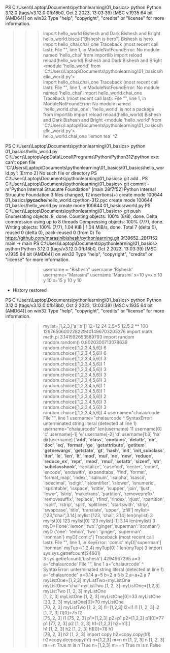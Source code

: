 PS C:\Users\Laptop\Documents\pythonlearning\01_basics> python
Python 3.12.0 (tags/v3.12.0:0fb18b0, Oct  2 2023, 13:03:39) [MSC v.1935 64 bit (AMD64)] on win32
Type "help", "copyright", "credits" or "license" for more information.
>>> import hello_world
Bishesh and Dark
Bishesh and Bright
>>> hello_world.biscal("Bishesh is hero")
Bishesh is hero
>>> import hello_chai.chai_one
Traceback (most recent call last):
  File "<stdin>", line 1, in <module>
ModuleNotFoundError: No module named 'hello_chai'
>>> from importlib import reload
>>> reload(hello_world)
Bishesh and Dark
Bishesh and Bright
<module 'hello_world' from 'C:\\Users\\Laptop\\Documents\\pythonlearning\\01_basics\\hello_world.py'>       
>>> import hello_chai.chai_one
Traceback (most recent call last):
  File "<stdin>", line 1, in <module>
ModuleNotFoundError: No module named 'hello_chai'
>>> import hello_world.chai_one
Traceback (most recent call last):
  File "<stdin>", line 1, in <module>
ModuleNotFoundError: No module named 'hello_world.chai_one'; 'hello_world' is not a package
>>> from importlib import reload
>>> reload(hello_world)
Bishesh and Dark
Bishesh and Bright
<module 'hello_world' from 'C:\\Users\\Laptop\\Documents\\pythonlearning\\01_basics\\hello_world.py'>       
>>> hello_world.chai_one
'lemon tea'
>>> ^Z

PS C:\Users\Laptop\Documents\pythonlearning\01_basics> python 01_basics/hello_world.py
C:\Users\Laptop\AppData\Local\Programs\Python\Python312\python.exe: can't open file 'C:\\Users\\Laptop\\Documents\\pythonlearning\\01_basics\\01_basics\\hello_world.py': [Errno 2] No such file or directory
PS C:\Users\Laptop\Documents\pythonlearning\01_basics> git add .
PS C:\Users\Laptop\Documents\pythonlearning\01_basics> git commit -m"Python Internal Strucutre Foundation"
[main 28f7f52] Python Internal Strucutre Foundation
 3 files changed, 12 insertions(+)
 create mode 100644 01_basics/__pycache__/hello_world.cpython-312.pyc
 create mode 100644 01_basics/hello_world.py
 create mode 100644 01_basics/world.py
PS C:\Users\Laptop\Documents\pythonlearning\01_basics> git push
Enumerating objects: 8, done.
Counting objects: 100% (8/8), done.
Delta compression using up to 8 threads
Compressing objects: 100% (7/7), done.
Writing objects: 100% (7/7), 1.04 KiB | 1.04 MiB/s, done.
Total 7 (delta 0), reused 0 (delta 0), pack-reused 0 (from 0)
To https://github.com/marasinibishesh/pythonlearning.git
   3f39652..28f7f52  main -> main
PS C:\Users\Laptop\Documents\pythonlearning\01_basics> python
Python 3.12.0 (tags/v3.12.0:0fb18b0, Oct  2 2023, 13:03:39) [MSC v.1935 64 bit (AMD64)] on win32
Type "help", "copyright", "credits" or "license" for more information.
>>> username = "Bishesh"
>>> username
'Bishesh'
>>> username="Marasini"
>>> username
'Marasini'
>>> x=10
>>> y=x
>>> x
10
>>> y
10
>>> x=15
>>> y
10
>>> y
10
>>>
 *  History restored 

PS C:\Users\Laptop\Documents\pythonlearning\01_basics> python
Python 3.12.0 (tags/v3.12.0:0fb18b0, Oct  2 2023, 13:03:39) [MSC v.1935 64 bit (AMD64)] on win32
Type "help", "copyright", "credits" or "license" for more information.
>>> mylist=[1,2,3,['a','b']]
>>> 12+12
24
>>> 2.5*5
12.5
>>> 2 ** 100
1267650600228229401496703205376
>>> import math
>>> math.pi
3.141592653589793
>>> import random
>>> random.random()
0.8020300713078639
>>> random.choice([1,2,3,4,5,6])
6
>>> random.choice([1,2,3,4,5,6])
6
>>> random.choice([1,2,3,4,5,6])
3
>>> random.choice([1,2,3,4,5,6])
1
>>> random.choice([1,2,3,4,5,6])
3
>>> random.choice([1,2,3,4,5,6])
3
>>> random.choice([1,2,3,4,5,6])
3
>>> random.choice([1,2,3,4,5,6])
1
>>> random.choice([1,2,3,4,5,6])
1
>>> random.choice([1,2,3,4,5,6])
2
>>> random.choice([1,2,3,4,5,6])
3
>>> random.choice([1,2,3,4,5,6])
3
>>> random.choice([1,2,3,4,5,6])
4
>>> username="chaiaurcode 
  File "<stdin>", line 1
    username="chaiaurcode
             ^
SyntaxError: unterminated string literal (detected at line 1)
>>> username="chaiaurcode"
>>> len(username)
11
>>> username[0]
'c'
>>> username[-1]
'e'
>>> username[-2]
'd'
>>> username[1:3]
'ha'
>>> dir(username)
['__add__', '__class__', '__contains__', '__delattr__', '__dir__', '__doc__', '__eq__', '__format__', '__ge__', '__getattribute__', '__getitem__', '__getnewargs__', '__getstate__', '__gt__', '__hash__', '__init__', '__init_subclass__', '__iter__', '__le__', '__len__', '__lt__', '__mod__', '__mul__', '__ne__', '__new__', '__reduce__', '__reduce_ex__', '__repr__', '__rmod__', '__rmul__', '__setattr__', '__sizeof__', '__str__', '__subclasshook__', 'capitalize', 'casefold', 'center', 'count', 'encode', 'endswith', 'expandtabs', 'find', 'format', 'format_map', 'index', 'isalnum', 'isalpha', 'isascii', 'isdecimal', 'isdigit', 'isidentifier', 'islower', 'isnumeric', 'isprintable', 'isspace', 'istitle', 'isupper', 'join', 'ljust', 'lower', 'lstrip', 'maketrans', 'partition', 'removeprefix', 'removesuffix', 'replace', 'rfind', 'rindex', 'rjust', 'rpartition', 'rsplit', 'rstrip', 'split', 'splitlines', 'startswith', 'strip', 'swapcase', 'title', 'translate', 'upper', 'zfill']
>>> mylist=[123,"chai",3.14]
>>> mylist
[123, 'chai', 3.14]
>>> len(mylist)
3
>>> mylist[0]
123
>>> mylist[0]
123
>>> mylist[-1]
3.14
>>> len(mylist)
3
>>> myD={'one':'lemon','two':'ginger','superman':'ironman'}
>>> myD
{'one': 'lemon', 'two': 'ginger', 'superman': 'ironman'}
>>> myD['comic']
Traceback (most recent call last):
  File "<stdin>", line 1, in <module>
KeyError: 'comic'
>>> myD['superman']
'ironman'
>>> myTup=(1,2,4)
>>> myTup[0]
1
>>> len(myTup)
3
>>> import sys
>>> sys.getrefcount(24601)  
3
>>> sys.getrefcount('bishesh')
4294967295
>>> a=3
>>> a="chaiaurcode'
  File "<stdin>", line 1
    a="chaiaurcode'
      ^
SyntaxError: unterminated string literal (detected at line 1)
>>> a="chaiaurcode"
>>> a=3.14
>>> a=5
>>> b=2
>>> a
5
>>> b
2
>>> a=a+2
>>> a
7
>>> myListOne=[1,2,3]
>>> myListTwo=myListOne
>>> myListOne='chai'
>>> myListTwo
[1, 2, 3]
>>> myListOne=[1,2,3]
>>> myListTwo
[1, 2, 3]
>>> myListOne       
[1, 2, 3]
>>> myListOne
[1, 2, 3]
>>> myListOne[0]=33
>>> myListOne       
[33, 2, 3]
>>> myListOne[0]=70
>>> myListOne       
[70, 2, 3]
>>> myListTwo
[1, 2, 3]
>>> l1=[1,2,3]
>>> l2=l1
>>> l1
[1, 2, 3]
>>> l2
[1, 2, 3]
>>> l1[0]=75
>>> l2      
[75, 2, 3]
>>> l1
[75, 2, 3]
>>> p1=[1,2,3]
>>> p2=p1
>>> p2=[1,2,3]
>>> p1[0]=77
>>> p1
[77, 2, 3]
>>> p2
[1, 2, 3]
>>> h1=[1,2,3]
>>> h2=h1[:]  
>>> h1
[1, 2, 3]
>>> h2
[1, 2, 3]
>>> h1[0]=78
>>> h1       
[78, 2, 3]
>>> h2
[1, 2, 3]
>>> import copy
>>> h2=copy.copy(h1)
>>> h2=copy.deepcopy(h1)
>>> n=[1,2,3]
>>> m=n
>>> m
[1, 2, 3]
>>> n
[1, 2, 3]
>>> m==n
True
>>> m is n
True
>>> n=[1,2,3]
>>> m==n
True
>>> m is n
False
>>>